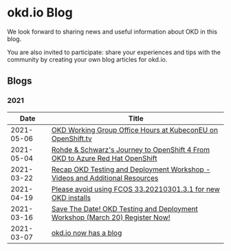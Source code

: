 # okd.io Blog

<!--- cSpell:ignore Kubecon Rohde Schwarz's -->

We look forward to sharing news and useful information about OKD in this blog.

You are also invited to participate: share your experiences and tips with the community by creating your own blog articles for okd.io.

## Blogs

### 2021

|Date        | Title |
|------------|-------|
| 2021-05-06 | [OKD Working Group Office Hours at KubeconEU on OpenShift.tv](blog/2021-05-06-OKD-Office-Hours-at-KubeconEU-on-OpenShiftTV.html.md) |
| 2021-05-04 | [Rohde & Schwarz's Journey to OpenShift 4 From OKD to Azure Red Hat OpenShift](blog/2021-05-04-From-OKD-to-OpenShift-in-3-Years.html.md) |
| 2021-03-22 | [Recap OKD Testing and Deployment Workshop - Videos and Additional Resources](blog/2021-03-22-recap-okd-testing-deployment-workshop.html.md) |
| 2021-04-19 | [Please avoid using FCOS 33.20210301.3.1 for new OKD installs](blog/2021-03-19-please-avoid-using-fcos-33.20210301.3.1.html.md) |
| 2021-03-16 | [Save The Date! OKD Testing and Deployment Workshop (March 20) Register Now!](blog/2021-03-16-save-the-date-okd-testing-deployment-workshop.html.md) |
| 2021-03-07 | [okd.io now has a blog](blog/2021-03-07-new-blog.html.md) |
